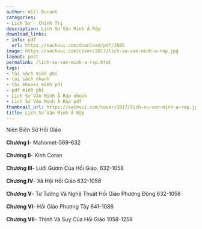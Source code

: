 ```yaml
---
author: Will Durant
categories:
- Lịch Sử - Chính Trị
description: Lịch Sử Văn Minh Ả Rập
download_links:
- info: pdf
  url: https://sachvui.com/download/pdf/3885
image: https://sachvui.com/cover/2017/lich-su-van-minh-a-rap.jpg
layout: post
permalink: /lich-su-van-minh-a-rap.html
tags:
- tải sách miễn phí
- tải sách nhanh
- tải ebooks miễn phí
- pdf miễn phí
- Lịch Sử Văn Minh Ả Rập ebook
- Lịch Sử Văn Minh Ả Rập pdf
thumbnail_url: https://sachvui.com/cover/2017/lich-su-van-minh-a-rap.jpg
title: Lịch Sử Văn Minh Ả Rập
---
```


 <div class="item-desc text-justify"> <p>Niên Biên Sử Hồi Giáo<br><br><strong>Chương I</strong>- Mahomet-569-632<br><br><strong>Chương II</strong>- Kinh Coran<br><br><strong>Chương III</strong>- Lưỡi Gươm Của Hồi Giáo. 632-1058<br><br><strong>Chương IV</strong>- Xã Hội Hồi Giáo 632-1058<br><br><strong>Chương V</strong>- Tư Tưởng Và Nghệ Thuật Hồi Giáo Phương Đông 632-1058<br><br><strong>Chương VI</strong>- Hồi Giáo Phương Tây 641-1086<br><br><strong>Chương VII</strong>- Thịnh Và Suy Của Hồi Giáo 1058-1258</p> </div>